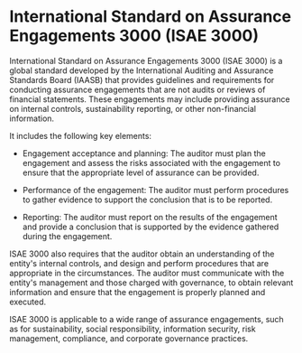 # International Standard on Assurance Engagements 3000 (ISAE 3000)

International Standard on Assurance Engagements 3000 (ISAE 3000) is a global standard developed by the International Auditing and Assurance Standards Board (IAASB) that provides guidelines and requirements for conducting assurance engagements that are not audits or reviews of financial statements. These engagements may include providing assurance on internal controls, sustainability reporting, or other non-financial information.

It includes the following key elements:

* Engagement acceptance and planning: The auditor must plan the engagement and assess the risks associated with the engagement to ensure that the appropriate level of assurance can be provided.

* Performance of the engagement: The auditor must perform procedures to gather evidence to support the conclusion that is to be reported.

* Reporting: The auditor must report on the results of the engagement and provide a conclusion that is supported by the evidence gathered during the engagement.

ISAE 3000 also requires that the auditor obtain an understanding of the entity's internal controls, and design and perform procedures that are appropriate in the circumstances. The auditor must communicate with the entity's management and those charged with governance, to obtain relevant information and ensure that the engagement is properly planned and executed.

ISAE 3000 is applicable to a wide range of assurance engagements, such as for sustainability, social responsibility, information security, risk management, compliance, and corporate governance practices. 
